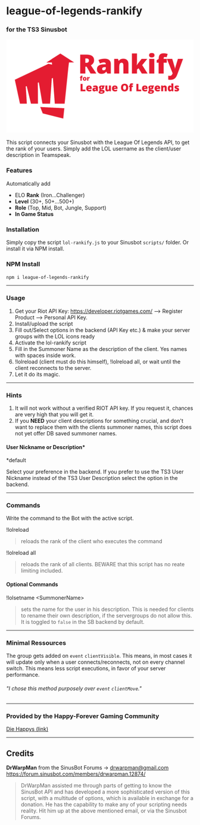 # league-of-legends-rankify
### for the TS3 Sinusbot

![rankify](img/lolrankify_logo_preview.png "LoL Rankify Preview Logo")

This script connects your Sinusbot with the League Of Legends API,
to get the rank of your users. Simply add the LOL username as the client/user
description in Teamspeak.

### Features

Automatically add
* ELO **Rank** (Iron...Challenger)
* **Level** (30+, 50+...500+)
* **Role** (Top, Mid, Bot, Jungle, Support)
* **In Game Status**

### Installation

Simply copy the script `lol-rankify.js` to your Sinusbot `scripts/` folder.
Or install it via NPM install.

### NPM Install

`npm i league-of-legends-rankify`

---

### Usage

1) Get your Riot API Key: https://developer.riotgames.com/ --> Register Product --> Personal API Key.
2) Install/upload the script
3) Fill out/Select options in the backend (API Key etc.) & make your server groups with the LOL icons ready
4) Activate the lol-rankify script
5) Fill in the Summoner Name as the description of the client. Yes names with spaces inside work.
6) !lolreload (client must do this himself), !lolreload all, or wait until the client reconnects to the server.
7) Let it do its magic.

---

### Hints

1) It will not work without a verified RIOT API key. If you request it, chances are very high that you will get it.
2) If you **NEED** your client descriptions for something crucial, and don't want to replace them
with the clients summoner names, this script does not yet offer DB saved summoner names.

#### User Nickname or Description*
*default

Select your preference in the backend.
If you prefer to use the TS3 User Nickname instead of the TS3 User Description
select the option in the backend.

---

### Commands

Write the command to the Bot with the active script.

!lolreload
> reloads the rank of the client who executes the command

!lolreload all
> reloads the rank of all clients. BEWARE that this script has no reate limiting included.

#### Optional Commands

!lolsetname \<SummonerName>
> sets the name for the user in his description. This is needed for clients to rename
>their own description, if the servergroups do not allow this. It is toggled to
><code>false</code> in the SB backend by default.

---

### Minimal Ressources
The group gets added on `event` `clientVisible`. This means, in most cases it will
update only when a user connects/reconnects, not on every channel switch.
This means less script executions, in favor of your server performance.

###### "I chose this method purposely over `event` `clientMove`."

---

### Provided by the Happy-Forever Gaming Community
[Die Happys (link)][http://happy-forever.xyz]

---

## Credits

**DrWarpMan** from the SinusBot Forums -> drwarpman@gmail.com
https://forum.sinusbot.com/members/drwarpman.12874/

>DrWarpMan assisted me through parts of getting to know the SinusBot API and
has developed a more sophisticated version of this script, with a multitude
of options, which is available in exchange for a donation. He has the capability
to make any of your scripting needs reality.
Hit him up at the above mentioned email, or via the Sinusbot Forums.

[http://happy-forever.xyz]: www.happy-forever.xyz